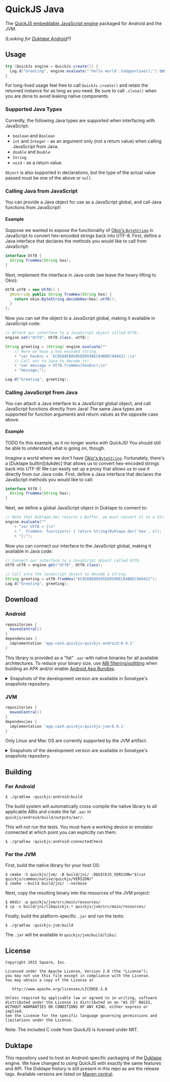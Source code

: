 # QuickJS Java

The [QuickJS embeddable JavaScript engine][qjs] packaged for Android and the JVM.

_(Looking for [Duktape Android](#Duktape)?)_


## Usage

```java
try (QuickJs engine = QuickJs.create()) {
  Log.d("Greeting", engine.evaluate("'hello world'.toUpperCase();").toString());
}
```

For long-lived usage feel free to call `QuickJs.create()` and retain the returned instance for as
long as you need. Be sure to call `.close()` when you are done to avoid leaking native components.

### Supported Java Types

Currently, the following Java types are supported when interfacing with JavaScript:

 * `boolean` and `Boolean`
 * `int` and `Integer` - as an argument only (not a return value) when calling JavaScript from Java.
 * `double` and `Double`
 * `String`
 * `void` - as a return value.

`Object` is also supported in declarations, but the type of the actual value passed must be
one of the above or `null`.

### Calling Java from JavaScript

You can provide a Java object for use as a JavaScript global, and call Java functions from
JavaScript!

#### Example

Suppose we wanted to expose the functionality of [Okio's `ByteString`][okio] in JavaScript to
convert hex-encoded strings back into UTF-8. First, define a Java interface that declares
the methods you would like to call from JavaScript:

```java
interface Utf8 {
  String fromHex(String hex);
}
```

Next, implement the interface in Java code (we leave the heavy lifting to Okio):

```java
Utf8 utf8 = new Utf8() {
  @Override public String fromHex(String hex) {
    return okio.ByteString.decodeHex(hex).utf8();
  }
};
```

Now you can set the object to a JavaScript global, making it available in JavaScript code:

```java
// Attach our interface to a JavaScript object called Utf8.
engine.set("Utf8", Utf8.class, utf8);

String greeting = (String) engine.evaluate(""
    // Here we have a hex encoded string.
    + "var hexEnc = 'EC9588EB8595ED9598EC84B8EC9A9421';\n"
    // Call out to Java to decode it!
    + "var message = Utf8.fromHex(hexEnc);\n"
    + "message;");

Log.d("Greeting", greeting);
```

### Calling JavaScript from Java

You can attach a Java interface to a JavaScript global object, and call JavaScript functions
directly from Java!  The same Java types are supported for function arguments and return
values as the opposite case above.

#### Example

TODO fix this example, as it no longer works with QuickJS!
You should still be able to understand what is going on, though.

Imagine a world where we don't have [Okio's `ByteString`][okio]. Fortunately, there's a [Duktape
builtin][dukdec] that allows us to convert hex-encoded strings back into UTF-8! We can easily set up a
proxy that allows us to use it directly from our Java code. First, define a Java interface
that declares the JavaScript methods you would like to call:

```java
interface Utf8 {
  String fromHex(String hex);
}
```

Next, we define a global JavaScript object in Duktape to connect to:

```java
// Note that Duktape.dec returns a Buffer, we must convert it to a String return value.
engine.evaluate(""
    + "var Utf8 = {\n"
    + "  fromHex: function(v) { return String(Duktape.dec('hex', v)); }\n"
    + "};");
```

Now you can connect our interface to the JavaScript global, making it available in Java code:

```java
// Connect our interface to a JavaScript object called Utf8.
Utf8 utf8 = engine.get("Utf8", Utf8.class);

// Call into the JavaScript object to decode a string.
String greeting = utf8.fromHex("EC9588EB8595ED9598EC84B8EC9A9421");
Log.d("Greeting", greeting);
```

## Download

### Android

```groovy
repositories {
  mavenCentral()
}
dependencies {
  implementation 'app.cash.quickjs:quickjs-android:0.9.1'
}
```

This library is provided as a "fat" `.aar` with native binaries for all available architectures.
To reduce your binary size, use
[ABI filtering/splitting](https://developer.android.com/studio/build/configure-apk-splits.html)
when building an APK and/or enable
[Android App Bundles](https://developer.android.com/guide/app-bundle).

<details>
<summary>Snapshots of the development version are available in Sonatype's snapshots repository.</summary>
<p>

```groovy
repository {
  mavenCentral()
  maven {
    url 'https://oss.sonatype.org/content/repositories/snapshots/'
  }
}
dependencies {
  implementation 'app.cash.quickjs:quickjs-android:1.0.0-SNAPSHOT'
}
```

</p>
</details>


### JVM

```groovy
repositories {
  mavenCentral()
}
dependencies {
  implementation 'app.cash.quickjs:quickjs-jvm:0.9.1'
}
```

Only Linux and Mac OS are currently supported by the JVM artifact.

<details>
<summary>Snapshots of the development version are available in Sonatype's snapshots repository.</summary>
<p>

```groovy
repository {
  mavenCentral()
  maven {
    url 'https://oss.sonatype.org/content/repositories/snapshots/'
  }
}
dependencies {
  implementation 'app.cash.quickjs:quickjs-jvm:1.0.0-SNAPSHOT'
}
```

</p>
</details>


## Building

### For Android

```
$ ./gradlew :quickjs:android:build
```

The build system will automatically cross-compile the native library to all applicable ABIs and
create the fat `.aar` in `quickjs/android/build/outputs/aar/`.

This will not run the tests. You must have a working device or emulator connected at which point
you can explicitly run them.

```
$ ./gradlew :quickjs:android:connectedCheck
```

### For the JVM

First, build the native library for your host OS:
```
$ cmake -S quickjs/jvm/ -B build/jni/ -DQUICKJS_VERSION="$(cat quickjs/common/native/quickjs/VERSION)"
$ cmake --build build/jni/ --verbose
```

Next, copy the resulting binary into the resources of the JVM project:
```
$ mkdir -p quickjs/jvm/src/main/resources/
$ cp -v build/jni/libquickjs.* quickjs/jvm/src/main/resources/
```

Finally, build the platform-specific `.jar` and run the tests:
```
$ ./gradlew :quickjs:jvm:build
```

The `.jar` will be available in `quickjs/jvm/build/libs/`. 


## License

    Copyright 2015 Square, Inc.

    Licensed under the Apache License, Version 2.0 (the "License");
    you may not use this file except in compliance with the License.
    You may obtain a copy of the License at

       http://www.apache.org/licenses/LICENSE-2.0

    Unless required by applicable law or agreed to in writing, software
    distributed under the License is distributed on an "AS IS" BASIS,
    WITHOUT WARRANTIES OR CONDITIONS OF ANY KIND, either express or implied.
    See the License for the specific language governing permissions and
    limitations under the License.


Note: The included C code from QuickJS is licensed under MIT.


## Duktape

This repository used to host an Android-specific packaging of the [Duktape](https://duktape.org/)
engine. We have changed to using QuickJS with exactly the same features and API. The Duktape
history is still present in this repo as are the release tags. Available versions are listed on
[Maven central](https://search.maven.org/artifact/com.squareup.duktape/duktape-android).




 [qjs]: https://bellard.org/quickjs/
 [okio]: https://github.com/square/okio/blob/master/okio/src/main/java/okio/ByteString.java
